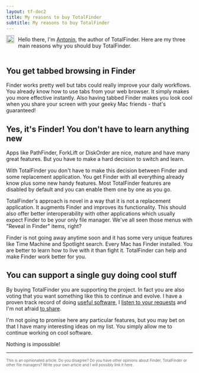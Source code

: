 ```yaml
---
layout: tf-doc2
title: My reasons to buy TotalFinder
subtitle: My reasons to buy TotalFinder
---
```

<a href="http://binaryage.com/about">
<img width="20" height="20" src="http://www.gravatar.com/avatar/79322c2ed80c2d722de8c9d0475198a0?s=20" style="float: left; position: relative; top: -3px; margin-right: 10px; display:block; border: 1px solid #ccc" title="Who is Antonin?">
</a>

<div>
Hello there, 
I'm <a href="http://binaryage.com/about">Antonin</a>, the author of TotalFinder. Here are my three main reasons why you should buy TotalFinder.
</div>

<br class="clear"/>

## You get tabbed browsing in Finder

Finder works pretty well but tabs could really improve your daily workflows. You already know how to use tabs from your web browser. It simply makes you more effective instantly. Also having tabbed Finder makes you look cool when you share your screen with your geeky Mac friends - that's guaranteed!

## Yes, it's Finder! You don't have to learn anything new

Apps like PathFinder, ForkLift or DiskOrder are nice, mature and have many great features. But you have to make a hard decision to switch and learn.

With TotalFinder you don't have to make this decision between Finder and some replacement application. You get Finder with all everything already know plus some new handy features. Most TotalFinder features are disabled by default and you can enable them one by one as you go.

TotalFinder's approach is novel in a way that it is not a replacement application. It augments Finder and improves its functionality. This should also offer better interoperability with other applications which usually expect Finder to be your only file manager. We've all seen those menus with "Reveal in Finder" items, right?

Finder is not going away anytime soon and it has some very unique features like Time Machine and Spotlight search. Every Mac has Finder installed. You are better to learn how to live with it than fight it. TotalFinder can help and make Finder work better for you.

## You can support a single guy doing cool stuff

By buying TotalFinder you are supporting the project. In fact you are also voting that you want something like this to continue and evolve. I have a proven track record of doing [useful software](http://binaryage.com), I  [listen to your requests](http://support.binaryage.com) and I'm not afraid [to share](http://github.com/darwin).

I'm not going to promise here any particular features, but you may bet on that I have many interesting ideas on my list. You simply allow me to continue working on cool software. 

Nothing is impossible!

---

<div style="color: #666; font-size: 10px">
    This is an opinionated article. Do you disagree? Do you have other opinions about Finder, TotalFinder or other file managers? Write your own article and I will possibly link it here.
</div>